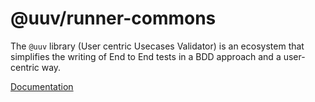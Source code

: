 # @uuv/runner-commons

The `@uuv` library (User centric Usecases Validator) is an ecosystem that simplifies the writing of End to End tests in a BDD approach and a user-centric way.

[Documentation](https://e2e-test-quest.github.io/uuv/)